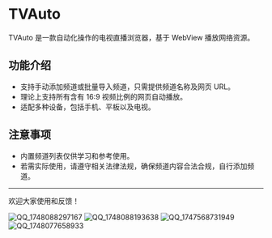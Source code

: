 # TVAuto

TVAuto 是一款自动化操作的电视直播浏览器，基于 WebView 播放网络资源。

## 功能介绍

- 支持手动添加频道或批量导入频道，只需提供频道名称及网页 URL。
- 理论上支持所有含有 16:9 视频比例的网页自动播放。
- 适配多种设备，包括手机、平板以及电视。

## 注意事项

- 内置频道列表仅供学习和参考使用。
- 若需实际使用，请遵守相关法律法规，确保频道内容合法合规，自行添加频道。

---

欢迎大家使用和反馈！


![QQ_1748088297167](https://github.com/user-attachments/assets/649f6ed1-5d8c-431d-b0c1-3e93896bb6e8)
![QQ_1748088193638](https://github.com/user-attachments/assets/b5ef3582-493f-4ec2-87dc-d2910bec98cf)
![QQ_1747568731949](https://github.com/user-attachments/assets/c78207c3-6a9f-4f5a-a2ab-cae07f6931ea)
![QQ_1748077658933](https://github.com/user-attachments/assets/596badb3-57e0-4c1e-893f-4bb57186dbcd)
